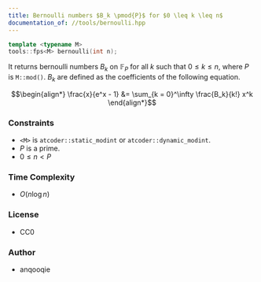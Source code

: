 ```yaml
---
title: Bernoulli numbers $B_k \pmod{P}$ for $0 \leq k \leq n$
documentation_of: //tools/bernoulli.hpp
---
```


```cpp
template <typename M>
tools::fps<M> bernoulli(int n);
```

It returns bernoulli numbers $B_k$ on $\mathbb{F}_P$ for all $k$ such that $0 \leq k \leq n$, where $P$ is `M::mod()`.
$B_k$ are defined as the coefficients of the following equation.

$$\begin{align*}
\frac{x}{e^x - 1} &= \sum_{k = 0}^\infty \frac{B_k}{k!} x^k
\end{align*}$$

### Constraints
- `<M>` is `atcoder::static_modint` or `atcoder::dynamic_modint`.
- $P$ is a prime.
- $0 \leq n < P$

### Time Complexity
- $O(n \log n)$

### License
- CC0

### Author
- anqooqie
